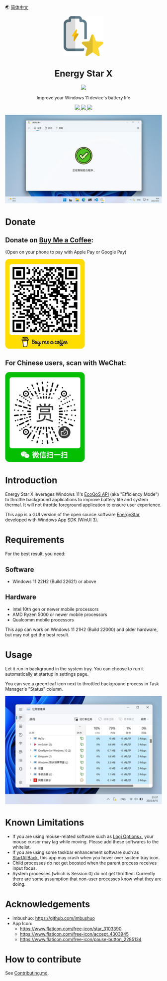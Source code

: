 🌏 [简体中文](README.zh-hans.md)


<p align="center">
  <img width="128" align="center" src="src/EnergyStarX/Assets/Icon.png" />
</p>

<h1 align="center" style="font-weight: bold">
  Energy Star X
</h1>

<p align="center">
  <a title="Get it from Microsoft" href="https://apps.microsoft.com/detail/9NF7JTB3B17P?launch=true&mode=full" target="_blank">
    <picture>
      <source srcset="https://get.microsoft.com/images/en-us%20light.svg" media="(prefers-color-scheme: dark)" />
      <source srcset="https://get.microsoft.com/images/en-us%20dark.svg" media="(prefers-color-scheme: light), (prefers-color-scheme: no-preference)" />
      <img src="https://get.microsoft.com/images/en-us%20dark.svg" width=192 />
    </picture>
  </a>
</p>

<p align="center">
  Improve your Windows 11 device's battery life
</p>

<p align="center">
  <a title="GitHub Release" href="https://github.com/JasonWei512/EnergyStarX/releases" target="_blank">
    <img src="https://img.shields.io/github/v/release/JasonWei512/EnergyStarX?label=Release&color=red" />
  </a>
  <a title="Microsoft Store Rating" href="https://www.microsoft.com/store/productId/9NF7JTB3B17P" target="_blank">
    <img src="https://img.shields.io/endpoint?color=blue&label=Microsoft%20Store%20Rating&url=https%3A%2F%2Fmicrosoft-store-badge.fly.dev%2Fapi%2Frating%3FstoreId%3D9NF7JTB3B17P" />
  </a>
  <a title="Crowdin" href="https://crowdin.com/project/energystarx" target="_blank">
    <img src="https://badges.crowdin.net/energystarx/localized.svg" />
  </a>
</p>

![Screenshot](.msstore/images/2_Screenshot.png)


# Donate

## Donate on [Buy Me a Coffee](https://www.buymeacoffee.com/nickjohn):

(Open on your phone to pay with Apple Pay or Google Pay)

[![Buy me a coffee](src/EnergyStarX/Assets/InApp/Buy_me_a_coffee.png)](https://www.buymeacoffee.com/nickjohn)

## For Chinese users, scan with WeChat:

![WeChat Donation QR Code](src/EnergyStarX/Assets/InApp/WeChat_Donation_QR_Code.png)


# Introduction

Energy Star X leverages Windows 11's [EcoQoS API](https://devblogs.microsoft.com/performance-diagnostics/introducing-ecoqos) (aka "Efficiency Mode") to throttle background applications to improve battery life and system thermal. It will not throttle foreground application to ensure user experience.

This app is a GUI version of the open source software [EnergyStar](https://github.com/imbushuo/EnergyStar), developed with Windows App SDK (WinUI 3).


# Requirements

For the best result, you need:

## Software

- Windows 11 22H2 (Build 22621) or above

## Hardware

- Intel 10th gen or newer mobile processors
- AMD Ryzen 5000 or newer mobile processors
- Qualcomm mobile processors

This app can work on Windows 11 21H2 (Build 22000) and older hardware, but may not get the best result.


# Usage

Let it run in background in the system tray. You can choose to run it automatically at startup in settings page.

You can see a green leaf icon next to throttled background process in Task Manager's "Status" column.

![Task Manager Leaf](src/EnergyStarX/Assets/InApp/Task_Manager_Leaf.jpg)


# Known Limitations

- If you are using mouse-related software such as [Logi Options+](https://www.logitech.com/en-us/software/logi-options-plus.html), your mouse cursor may lag while moving. Please add these softwares to the whitelist.
- If you are using some taskbar enhancement software such as [StartAllBack](https://www.startallback.com), this app may crash when you hover over system tray icon.
- Child processes do not get boosted when the parent process receives input focus.
- System processes (which is Session 0) do not get throttled. Currently there are some assumption that non-user processes know what they are doing.


# Acknowledgements

- imbushuo: https://github.com/imbushuo
- App Icon: 
  - https://www.flaticon.com/free-icon/star_3103390
  - https://www.flaticon.com/free-icon/accept_4303945
  - https://www.flaticon.com/free-icon/pause-button_2285134


# How to contribute

See [Contributing.md](./doc/Contributing.md).